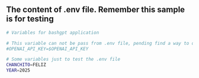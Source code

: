 
## The content of .env file.  Remember this sample is for testing
```bash
# Variables for bashgpt application

# This variable can not be pass from .env file, pending find a way to do it.
#OPENAI_API_KEY=$OPENAI_API_KEY

# Some variables just to test the .env file
CHANCHITO=FELIZ
YEAR=2025

```